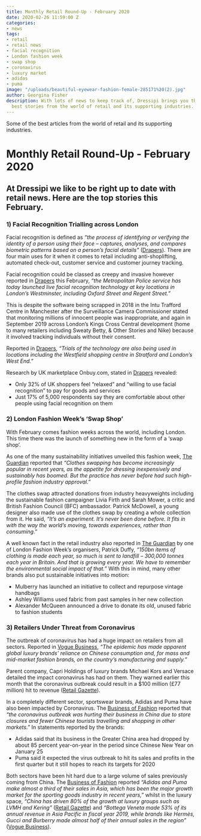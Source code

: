 ```yaml
---
title: Monthly Retail Round-Up - February 2020
date: 2020-02-26 11:59:00 Z
categories:
- news
tags:
- retail
- retail news
- facial recognition
- London fashion week
- swap shop
- coronavirus
- luxury market
- adidas
- puma
image: "/uploads/beautiful-eyewear-fashion-female-285171%20(2).jpg"
author: Georgina Fisher
description: With lots of news to keep track of, Dressipi brings you this month's
  best stories from the world of retail and its supporting industries.
---
```


Some of the best articles from the world of retail and its supporting industries.

# Monthly Retail Round-Up - February 2020

## At Dressipi we like to be right up to date with retail news. Here are the top stories this February.

### 1) Facial Recognition Trialling across London

Facial recognition is defined as *“the process of identifying or verifying the identity of a person using their face – captures, analyses, and compares biometric patterns based on a person’s facial details"* ([Drapers](https://www.drapersonline.com/news/facial-recognition-big-brother-or-ultimate-convenience/7039368.article?blocktitle=News-Analysis&contentID=21075)). There are four main uses for it when it comes to retail including anti-shoplifting, automated check-out, customer service and customer journey tracking.

Facial recognition could be classed as creepy and invasive however reported in [Drapers](https://www.drapersonline.com/news/facial-recognition-tech-deployed-on-oxford-street/7039599.article) this February, *“the Metropolitan Police service has today launched live facial recognition technology at key locations in London’s Westminster, including Oxford Street and Regent Street.”*

This is despite the software being scrapped in 2018 in the Intu Trafford Centre in Manchester after the Surveillance Camera Commissioner stated that monitoring millions of innocent people was inappropriate, and again in September 2019 across London’s Kings Cross Central development (home to many retailers including Sweaty Betty, & Other Stories and Nike) because it involved tracking individuals without their consent.

Reported in [Drapers](https://www.drapersonline.com/news/facial-recognition-tech-deployed-on-oxford-street/7039599.article), *“Trials of the technology are also being used in locations including the Westfield shopping centre in Stratford and London’s West End.”*

Research by UK marketplace Onbuy.com, stated in [Drapers](https://www.drapersonline.com/news/facial-recognition-big-brother-or-ultimate-convenience/7039368.article?blocktitle=News-Analysis&contentID=21075) revealed:
* Only 32% of UK shoppers feel “relaxed” and “willing to use facial recognition” to pay for goods and services
* Just 17% of 5,000 respondents say they are comfortable about other people using facial recognition on them

### 2) London Fashion Week’s ‘Swap Shop’

With February comes fashion weeks across the world, including London. This time there was the launch of something new in the form of a ‘swap shop’.

As one of the many sustainability initiatives unveiled this fashion week, [The Guardian](https://www.theguardian.com/fashion/2020/feb/14/all-change-london-fashion-week-launches-first-ever-swap-shop) reported that *“Clothes swapping has become increasingly popular in recent years, as the appetite for dressing inexpensively and sustainably has boomed. But the practice has never before had such high-profile fashion industry approval.”*

The clothes swap attracted donations from industry heavyweights including the sustainable fashion campaigner Livia Firth and Sarah Mower, a critic and British Fashion Council (BFC) ambassador. Patrick McDowell, a young designer also made use of the clothes swap by creating a whole collection from it. He said, *“It’s an experiment. It’s never been done before. It fits in with the way the world’s moving, towards experiences, rather than consuming.”*

A well known fact in the retail industry also reported in [The Guardian](https://www.theguardian.com/fashion/2020/feb/14/all-change-london-fashion-week-launches-first-ever-swap-shop) by one of London Fashion Week’s organisers, Patrick Duffy, *“150bn items of clothing is made each year, so much is sent to landfill – 300,000 tonnes each year in Britain. And that is growing every year. We have to remember the environmental social impact of that.”* With this in mind, many other brands also put sustainable initiatives into motion:

* Mulberry has launched an initiative to collect and repurpose vintage handbags 
* Ashley Williams used fabric from past samples in her new collection
* Alexander McQueen announced a drive to donate its old, unused fabric to fashion students

### 3) Retailers Under Threat from Coronavirus

The outbreak of coronavirus has had a huge impact on retailers from all sectors. Reported in [Vogue Business](https://www.voguebusiness.com/companies/coronavirus-luxury-brands-impact-sales-altagamma?utm_source=Vogue+Business&utm_campaign=a967ced665-EMAIL_CAMPAIGN_2020_02_17_09_45&utm_medium=email&utm_term=0_5d1e7914df-a967ced665-57837327), *“The epidemic has made apparent global luxury brands’ reliance on Chinese consumption and, for mass and mid-market fashion brands, on the country’s manufacturing and supply.”*

Parent company, Capri Holdings of luxury brands Michael Kors and Versace detailed the impact coronavirus has had on them. They warned earlier this month that the coronavirus outbreak could result in a $100 million (£77 million) hit to revenue ([Retail Gazette](https://www.retailgazette.co.uk/blog/2020/02/coronavirus-fears-affect-luxury-retail-major-fashion-weeks/)).

In a completely different sector, sportswear brands, Adidas and Puma have also been impacted by Coronavirus. The [Business of Fashion](https://www.businessoffashion.com/articles/news-analysis/adidas-puma-warn-of-coronavirus-hit-to-china-business?utm_source=bof-professional-newsletter&utm_campaign=1659170924291584&utm_term=21&utm_medium=email) reported that *“the coronavirus outbreak was hurting their business in China due to store closures and fewer Chinese tourists travelling and shopping in other markets.”*
In statements reported by the brands:
* Adidas said that its business in the Greater China area had dropped by about 85 percent year-on-year in the period since Chinese New Year on January 25
* Puma said it expected the virus outbreak to hit its sales and profits in the first quarter but it still hopes to reach its targets for 2020

Both sectors have been hit hard due to a large volume of sales previously coming from China. The [Business of Fashion](https://www.businessoffashion.com/articles/news-analysis/adidas-puma-warn-of-coronavirus-hit-to-china-business?utm_source=bof-professional-newsletter&utm_campaign=1659170924291584&utm_term=21&utm_medium=email) reported *“Adidas and Puma make almost a third of their sales in Asia, which has been the major growth market for the sporting goods industry in recent years,”* whilst in the luxury space, *“China has driven 80% of the growth at luxury groups such as LVMH and Kering”* ([Retail Gazette](https://www.retailgazette.co.uk/blog/2020/02/coronavirus-fears-affect-luxury-retail-major-fashion-weeks/)) and *“Bottega Veneta made 53% of its annual revenue in Asia Pacific in fiscal year 2019, while brands like Hermès, Gucci and Burberry made almost half of their annual sales in the region”* ([Vogue Business](https://www.voguebusiness.com/companies/coronavirus-luxury-brands-impact-sales-altagamma?utm_source=Vogue+Business&utm_campaign=a967ced665-EMAIL_CAMPAIGN_2020_02_17_09_45&utm_medium=email&utm_term=0_5d1e7914df-a967ced665-57837327)).